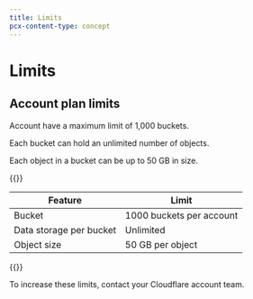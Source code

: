 ```yaml
---
title: Limits
pcx-content-type: concept
---
```


# Limits

## Account plan limits

Account have a maximum limit of 1,000 buckets.

Each bucket can hold an unlimited number of objects.

Each object in a bucket can be up to 50 GB in size.

{{<table-wrap>}}

| Feature                 | Limit                     |
| ------------------------| ------------------------- |
| Bucket                  | 1000 buckets per account  |
| Data storage per bucket | Unlimited                 |
| Object size             | 50 GB per object          |

{{</table-wrap>}}

To increase these limits, contact your Cloudflare account team.